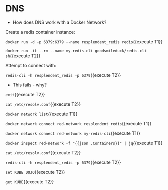 # DNS

- How does DNS work with a Docker Network?

Create a redis container instance:

`docker run -d -p 6379:6379 --name resplendent_redis redis`{{execute T1}}

`docker run -it --rm --name my-redis-cli goodsmileduck/redis-cli sh`{{execute T2}}

Attempt to connect with:

`redis-cli -h resplendent_redis -p 6379`{{execute T2}}

- This fails - why?

`exit`{{execute T2}}

`cat /etc/resolv.conf`{{execute T2}}

`docker network list`{{execute T1}}

`docker network connect red-network resplendent_redis`{{execute T1}}

`docker network connect red-network my-redis-cli`{{execute T1}}

`docker inspect red-network -f "{{json .Containers}}" | jq`{{execute T1}}

`cat /etc/resolv.conf`{{execute T2}}

`redis-cli -h resplendent_redis -p 6379`{{execute T2}}

`set KUBE DOJO`{{execute T2}}

`get KUBE`{{execute T2}}
